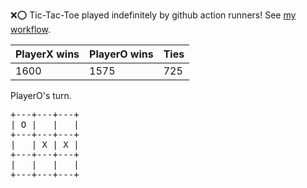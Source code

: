 :x::o: Tic-Tac-Toe played indefinitely by github action runners! See [my workflow](.github/workflows/play.yaml).

|PlayerX wins|PlayerO wins|Ties|
|-|-|-|
|1600|1575|725|

PlayerO's turn.

<pre>
+---+---+---+
| O |   |   |
+---+---+---+
|   | X | X |
+---+---+---+
|   |   |   |
+---+---+---+
</pre>